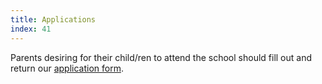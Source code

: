 ```yaml
---
title: Applications
index: 41
---
```


Parents desiring for their child/ren to attend the school should fill out and return our [application form](/wp-content/uploads/2011/08/Mannafields-Application.pdf).
